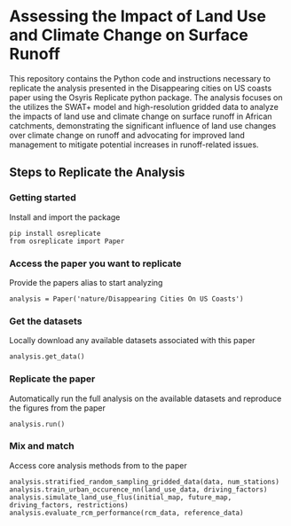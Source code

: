 # Assessing the Impact of Land Use and Climate Change on Surface Runoff

This repository contains the Python code and instructions necessary to replicate the analysis presented in the Disappearing cities on US coasts paper using the Osyris Replicate python package. The analysis focuses on the 
utilizes the SWAT+ model and high-resolution gridded data to analyze the impacts of land use and climate change on surface runoff in African catchments, demonstrating the significant influence of land use changes over climate change on runoff and advocating for improved land management to mitigate potential increases in runoff-related issues.

## Steps to Replicate the Analysis

### Getting started
Install and import the package

`pip install osreplicate`\
`from osreplicate import Paper`

### Access the paper you want to replicate
Provide the papers alias to start analyzing

`analysis = Paper('nature/Disappearing Cities On US Coasts')`

### Get the datasets
Locally download any available datasets associated with this paper

`analysis.get_data()`

### Replicate the paper
Automatically run the full analysis on the available datasets and reproduce the figures from the paper

`analysis.run()`

### Mix and match      
Access core analysis methods from to the paper

`analysis.stratified_random_sampling_gridded_data(data, num_stations)`\
`analysis.train_urban_occurence_nn(land_use_data, driving_factors)`\
`analysis.simulate_land_use_flus(initial_map, future_map, driving_factors, restrictions)`
`analysis.evaluate_rcm_performance(rcm_data, reference_data)`
